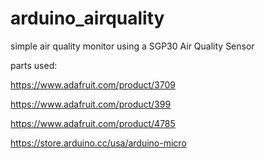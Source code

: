 # arduino_airquality
simple air quality monitor using a SGP30 Air Quality Sensor

parts used:

https://www.adafruit.com/product/3709

https://www.adafruit.com/product/399

https://www.adafruit.com/product/4785

https://store.arduino.cc/usa/arduino-micro
